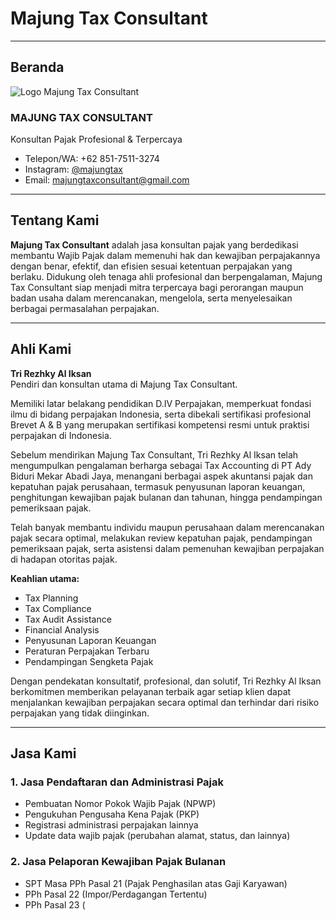 # Majung Tax Consultant

---

## Beranda

![Logo Majung Tax Consultant](logo-majung-tax-consultant.png)

### MAJUNG TAX CONSULTANT

Konsultan Pajak Profesional & Terpercaya

- Telepon/WA: +62 851-7511-3274  
- Instagram: [@majungtax](https://instagram.com/majungtax)  
- Email: majungtaxconsultant@gmail.com

---

## Tentang Kami

**Majung Tax Consultant** adalah jasa konsultan pajak yang berdedikasi membantu Wajib Pajak dalam memenuhi hak dan kewajiban perpajakannya dengan benar, efektif, dan efisien sesuai ketentuan perpajakan yang berlaku. Didukung oleh tenaga ahli profesional dan berpengalaman, Majung Tax Consultant siap menjadi mitra terpercaya bagi perorangan maupun badan usaha dalam merencanakan, mengelola, serta menyelesaikan berbagai permasalahan perpajakan.

---

## Ahli Kami

**Tri Rezhky Al Iksan**  
Pendiri dan konsultan utama di Majung Tax Consultant.

Memiliki latar belakang pendidikan D.IV Perpajakan, memperkuat fondasi ilmu di bidang perpajakan Indonesia, serta dibekali sertifikasi profesional Brevet A & B yang merupakan sertifikasi kompetensi resmi untuk praktisi perpajakan di Indonesia.

Sebelum mendirikan Majung Tax Consultant, Tri Rezhky Al Iksan telah mengumpulkan pengalaman berharga sebagai Tax Accounting di PT Ady Biduri Mekar Abadi Jaya, menangani berbagai aspek akuntansi pajak dan kepatuhan pajak perusahaan, termasuk penyusunan laporan keuangan, penghitungan kewajiban pajak bulanan dan tahunan, hingga pendampingan pemeriksaan pajak.

Telah banyak membantu individu maupun perusahaan dalam merencanakan pajak secara optimal, melakukan review kepatuhan pajak, pendampingan pemeriksaan pajak, serta asistensi dalam pemenuhan kewajiban perpajakan di hadapan otoritas pajak.

**Keahlian utama:**  
- Tax Planning  
- Tax Compliance  
- Tax Audit Assistance  
- Financial Analysis  
- Penyusunan Laporan Keuangan  
- Peraturan Perpajakan Terbaru  
- Pendampingan Sengketa Pajak

Dengan pendekatan konsultatif, profesional, dan solutif, Tri Rezhky Al Iksan berkomitmen memberikan pelayanan terbaik agar setiap klien dapat menjalankan kewajiban perpajakan secara optimal dan terhindar dari risiko perpajakan yang tidak diinginkan.

---

## Jasa Kami

### 1. Jasa Pendaftaran dan Administrasi Pajak
- Pembuatan Nomor Pokok Wajib Pajak (NPWP)
- Pengukuhan Pengusaha Kena Pajak (PKP)
- Registrasi administrasi perpajakan lainnya
- Update data wajib pajak (perubahan alamat, status, dan lainnya)

### 2. Jasa Pelaporan Kewajiban Pajak Bulanan
- SPT Masa PPh Pasal 21 (Pajak Penghasilan atas Gaji Karyawan)
- PPh Pasal 22 (Impor/Perdagangan Tertentu)
- PPh Pasal 23 (
